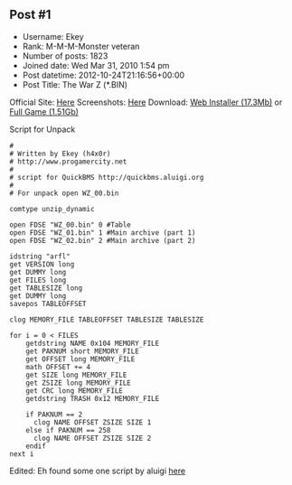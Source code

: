 ## Post #1
- Username: Ekey
- Rank: M-M-M-Monster veteran
- Number of posts: 1823
- Joined date: Wed Mar 31, 2010 1:54 pm
- Post datetime: 2012-10-24T21:16:56+00:00
- Post Title: The War Z (*.BIN)

Official Site: [Here](http://thewarz.com)
Screenshots: [Here](http://thewarz.com/media.html)
Download: [Web Installer (17.3Mb)](http://arktos-icdn.pandonetworks.com/WarZ_WebSetup.exe) or [Full Game (1.51Gb)](http://www.shacknews.com/file/33261/the-war-z-alpha-client-20121016)

Script for Unpack

```
#
# Written by Ekey (h4x0r)
# http://www.progamercity.net
#
# script for QuickBMS http://quickbms.aluigi.org
#
# For unpack open WZ_00.bin

comtype unzip_dynamic

open FDSE "WZ_00.bin" 0 #Table
open FDSE "WZ_01.bin" 1 #Main archive (part 1)
open FDSE "WZ_02.bin" 2 #Main archive (part 2)

idstring "arfl"
get VERSION long
get DUMMY long
get FILES long
get TABLESIZE long
get DUMMY long
savepos TABLEOFFSET

clog MEMORY_FILE TABLEOFFSET TABLESIZE TABLESIZE

for i = 0 < FILES
    getdstring NAME 0x104 MEMORY_FILE
    get PAKNUM short MEMORY_FILE
    get OFFSET long MEMORY_FILE
    math OFFSET += 4
    get SIZE long MEMORY_FILE
    get ZSIZE long MEMORY_FILE
    get CRC long MEMORY_FILE
    getdstring TRASH 0x12 MEMORY_FILE
   
    if PAKNUM == 2
      clog NAME OFFSET ZSIZE SIZE 1
    else if PAKNUM == 258
      clog NAME OFFSET ZSIZE SIZE 2
    endif
next i
```


Edited: Eh found some one script by aluigi [here](http://forum.xentax.com/viewtopic.php?p=79624#p79624)
